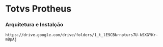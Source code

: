 # Totvs Protheus

### Arquitetura e Instalção

````
https://drive.google.com/drive/folders/1_t_lE9CBkrnpturs7U-kSXGYKr-mBpAj 
````
